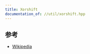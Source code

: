 ```yaml
---
title: Xorshift
documentation_of: //util/xorshift.hpp
---
```


## 参考
- [Wikipedia](https://ja.wikipedia.org/wiki/Xorshift)